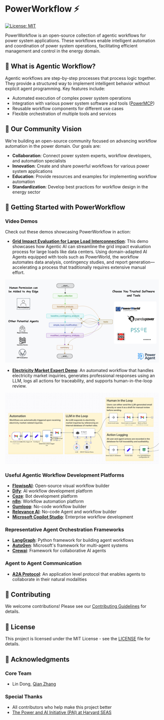 # PowerWorkflow ⚡

[![License: MIT](https://img.shields.io/badge/License-MIT-yellow.svg)](https://opensource.org/licenses/MIT)

PowerWorkflow is an open-source collection of agentic workflows for power system applications. These workflows enable intelligent automation and coordination of power system operations, facilitating efficient management and control in the energy domain.

## 🌟 What is Agentic Workflow?

Agentic workflows are step-by-step processes that process logic together. They provide a structured way to implement intelligent behavior without explicit agent programming. Key features include:

- Automated execution of complex power system operations
- Integration with various power system software and tools ([PowerMCP](https://github.com/power-agent/PowerMCP))
- Reusable workflow components for different use cases
- Flexible orchestration of multiple tools and services

## 🤝 Our Community Vision

We're building an open-source community focused on advancing workflow automation in the power domain. Our goals are:

- **Collaboration**: Connect power system experts, workflow developers, and automation specialists
- **Innovation**: Create and share powerful workflows for various power system applications
- **Education**: Provide resources and examples for implementing workflow automation
- **Standardization**: Develop best practices for workflow design in the energy sector

## 🚀 Getting Started with PowerWorkflow

### Video Demos

Check out these demos showcasing PowerWorkflow in action:

- [**Grid Impact Evaluation for Large Load Interconnection**](https://www.youtube.com/watch?v=LxF8RqsNf04): This demo showcases how Agentic AI can streamline the grid impact evaluation process for large loads like data centers. Using domain-adapted AI Agents equipped with tools such as PowerWorld, the workflow automates data analysis, contingency studies, and report generation—accelerating a process that traditionally requires extensive manual effort.

![Grid Impact Evaluation](Grid%20Impact%20Evaluation/graph.png)


- [**Electricity Market Expert Demo**](https://www.youtube.com/watch?v=ccY93ssvUwU): An automated workflow that handles electricity market inquiries, generates professional responses using an LLM, logs all actions for traceability, and supports human-in-the-loop review.

![Electricity Market Expert Workflow](Electricity%20Market%20Expert/MEWF.png)

### Useful Agentic Workflow Development Platforms

- [**FlowiseAI**](https://flowiseai.com/): Open-source visual workflow builder
- [**Dify**](https://dify.ai/): AI workflow development platform
- [**Coze**](https://www.coze.com/): Bot development platform
- [**n8n**](https://n8n.io/): Workflow automation platform
- [**Gumloop**](https://gumloop.com/): No-code workflow builder
- [**Relevance AI**](https://relevanceai.com/): No-code Agent and workflow builder
- [**Microsoft Copilot Studio**](https://www.microsoft.com/en-us/microsoft-copilot/microsoft-copilot-studio): Enterprise workflow development

### Representative Agent Orchestration Frameworks

- [**LangGraph**](https://python.langchain.com/docs/langgraph): Python framework for building agent workflows
- [**AutoGen**](https://microsoft.github.io/autogen/): Microsoft's framework for multi-agent systems
- [**Crewai**](https://github.com/joaomdmoura/crewAI): Framework for collaborative AI agents

### Agent to Agent Communication

- [**A2A Protocol**](https://google.github.io/A2A/): An application level protocol that enables agents to collaborate in their natural modalities

## 🤝 Contributing

We welcome contributions! Please see our [Contributing Guidelines](https://power-agent.github.io/) for details.

## 📄 License

This project is licensed under the MIT License - see the [LICENSE](LICENSE) file for details.

## 🙏 Acknowledgments

### Core Team
- Lin Dong, [Qian Zhang](https://seas.harvard.edu/person/qian-zhang)

### Special Thanks
- All contributors who help make this project better
- [The Power and AI Initiative (PAI) at Harvard SEAS](https://pai.seas.harvard.edu/)
